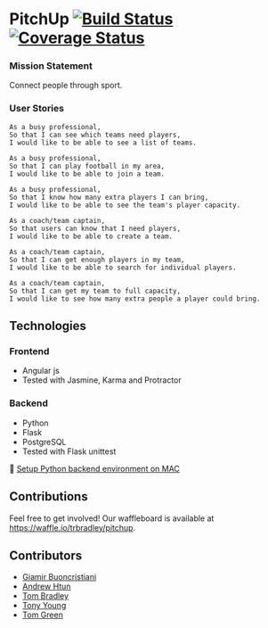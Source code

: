 # PitchUp [![Build Status](https://travis-ci.org/trbradley/pitchup.svg?branch=master)](https://travis-ci.org/trbradley/pitchup) [![Coverage Status](https://coveralls.io/repos/github/trbradley/pitchup/badge.svg?branch=master)](https://coveralls.io/github/trbradley/pitchup?branch=master)

### Mission Statement
Connect people through sport.

### User Stories
```
As a busy professional,
So that I can see which teams need players,
I would like to be able to see a list of teams.

As a busy professional,
So that I can play football in my area,
I would like to be able to join a team.

As a busy professional,
So that I know how many extra players I can bring,
I would like to be able to see the team's player capacity.

As a coach/team captain,
So that users can know that I need players,
I would like to be able to create a team.

As a coach/team captain,
So that I can get enough players in my team,
I would like to be able to search for individual players.

As a coach/team captain,
So that I can get my team to full capacity,
I would like to see how many extra people a player could bring.

```

## Technologies

### Frontend
* Angular js
* Tested with Jasmine, Karma and Protractor

### Backend
* Python
* Flask
* PostgreSQL
* Tested with Flask unittest


💊 [Setup Python backend environment on MAC](docs/setup_backend.md)

## Contributions

Feel free to get involved! Our waffleboard is available at https://waffle.io/trbradley/pitchup.

## Contributors

* [Giamir Buoncristiani](https://github.com/michaellennox)
* [Andrew Htun](https://github.com/Htunny)
* [Tom Bradley](https://github.com/trbradley)
* [Tony Young](https://github.com/TY231618)
* [Tom Green](https://github.com/Tmgree)
